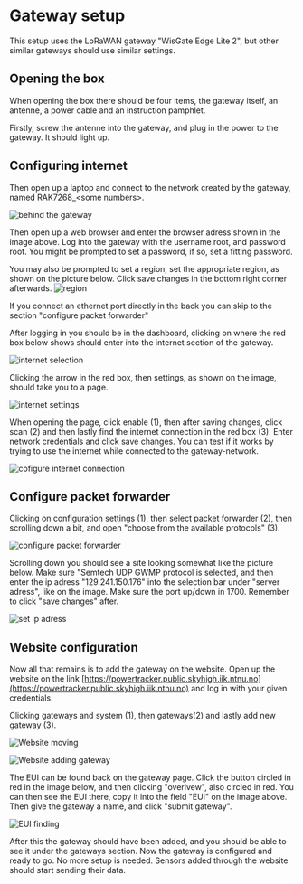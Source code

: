 # Gateway setup
This setup uses the LoRaWAN gateway "WisGate Edge Lite 2", but other similar gateways should use similar settings.

## Opening the box
When opening the box there should be four items, the gateway itself, an antenne, a power cable and an instruction pamphlet.

Firstly, screw the antenne into the gateway, and plug in the power to the gateway. It should light up.

## Configuring internet

Then open up a laptop and connect to the network created by the gateway, named RAK7268_\<some numbers>.

![behind the gateway](images/gateway_note.jpg)

Then open up a web browser and enter the browser adress shown in the image above. Log into the gateway with the username root, and password root. You might be prompted to set a password, if so, set a fitting password.

You may also be prompted to set a region, set the appropriate region, as shown on the picture below. Click save changes in the bottom right corner afterwards.
![region](images/region.png)

If you connect an ethernet port directly in the back you can skip to the section "configure packet forwarder"

After logging in you should be in the dashboard, clicking on where the red box below shows should enter into the internet section of the gateway.


![internet selection](images/internet_sec.png)

Clicking the arrow in the red box, then settings, as shown on the image, should take you to a page.

![internet settings](images/wifi-settings.png)

When opening the page, click enable (1), then after saving changes, click scan (2) and then lastly find the internet connection in the red box (3). Enter network credentials and click save changes. You can test if it works by trying to use the internet while connected to the gateway-network.

![cofigure internet connection](images/network-settings.png)

## Configure packet forwarder

Clicking on configuration settings (1), then select packet forwarder (2), then scrolling down a bit, and open "choose from the available protocols" (3).

![configure packet forwarder](images/configuration.png)

Scrolling down you should see a site looking somewhat like the picture below. Make sure "Semtech UDP GWMP protocol is selected, and then enter the ip adress "129.241.150.176" into the selection bar under "server adress", like on the image. Make sure the port up/down in 1700. Remember to click "save changes" after.

![set ip adress](images/udp-forwarder.png)

## Website configuration

Now all that remains is to add the gateway on the website. Open up the website on the link [https://powertracker.public.skyhigh.iik.ntnu.no](https://powertracker.public.skyhigh.iik.ntnu.no) and log in with your given credentials.

Clicking gateways and system (1), then gateways(2) and lastly add new gateway (3).

![Website moving](images/website-log.png)

![Website adding gateway](images/add-gateway.png)

The EUI can be found back on the gateway page. Click the button circled in red in the image below, and then clicking "overivew", also circled in red. You can then see the EUI there, copy it into the field "EUI" on the image above. Then give the gateway a name, and click "submit gateway".

![EUI finding](images/EUI.png)

After this the gateway should have been added, and you should be able to see it under the gateways section. Now the gateway is configured and ready to go. No more setup is needed. Sensors added through the website should start sending their data.
